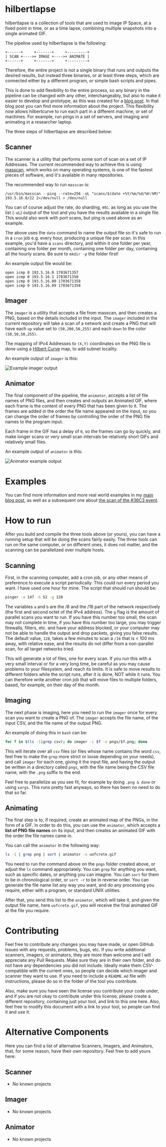 # hilbertlapse
hilbertlapse is a collection of tools that are used to image IP Space, at a
fixed point in time, or as a time lapse, combining multiple snapshots into a
single animated GIF.

The pipeline used by hilbertlapse is the following:

```
+------+     +-------+     +---------+
| SCAN +---->+ IMAGE +---->+ ANIMATE |
+------+     +-------+     +---------+
```

Therefore, the entire project is not a single binary that runs and outputs the
desired results, but instead three binaries, or at least three steps, which are
connected either by a different program, or simple bash scripts and pipes.

This is done to add flexibility to the entire process, so any binary in the
pipeline can be changed with any other, interchangeably, but also to make it
easier to develop and prototype, as this was created for a [blog
post](https://blog.daknob.net/mapping-the-greek-inet-oct-19/). In that blog
post you can find more information about the project. This flexibility now
allows hilbertcurve to run each part in a different machine, or set of
machines. For example, run pings in a set of servers, and imaging and animating
in a researcher laptop.

The three steps of hilbertlapse are described below:

## Scanner

The scanner is a utility that performs some sort of scan on a set of IP
Addresses. The current recommended way to achieve this is using
[masscan](https://github.com/robertdavidgraham/masscan), which works on many
operating systems, is one of the fastest pieces of software, and it's available
in many repositories.

The recommended way to run `masscan` is:

```
/usr/bin/masscan --ping --rate=256 -oL "scans/$(date +%Y/%m/%d/%H:%M)" 193.5.16.0/22 2>/dev/null > /dev/null
```

You can of course adjust the rate, do sharding, etc. as long as you use the
list (`-oL`) output of the tool and you have the results available in a single
file.  This would also work with port scans, but ping is used above as an
example.

The above uses the `date` command to name the output file so it's safe to run
in a `cron` job e.g. every hour, producing a unique file per scan. In this
example, you'd have a `scans` directory, and within it one folder per year,
containing one folder per month, containing one folder per day, containing all
the hourly scans. Be sure to `mkdir -p` the folder first!

An example output file would be:

```
open icmp 0 193.5.16.0 1703671357
open icmp 0 193.5.16.1 1703671358
open icmp 0 193.5.16.80 1703671358
open icmp 0 193.5.16.89 1703671358
```

## Imager

The `imager` is a utility that accepts a file from masscan, and then creates a
PNG, based on the details included in the input. The `imager` included in the
current repository will take a scan of a network and create a PNG that will
have each `up` value set to `(50,200,50,255)` and each `down` to the color
`(50,50,50,255)`.

The mapping of IPv4 Addresses to `(X,Y)` coordinates on the PNG file is done
using a [Hilbert Curve](https://en.wikipedia.org/wiki/Hilbert_curve) map, to
add subnet locality.

An example output of `imager` is this:

![Example imager
output](https://blog.daknob.net/content/images/2019/11/04/uoc.png)

## Animator
The final component of the pipeline, the `animator`, accepts a list of file
names of PNG files, and then creates and outputs an Animated GIF, where each
frame is the content of every PNG that has been given to it. The frames are
added in the order the file name appeared on the input, so you can change the
order of frames by controlling the order of the PNG file names to the program
input.

Each frame in the GIF has a delay of `0`, so the frames can go by quickly, and
make longer scans or very small scan intervals be relatively short GIFs and
relatively small files.

An example output of `animator` is this:

![Animator example
output](https://blog.daknob.net/content/images/2020/01/03/36C3.gif)

# Examples
You can find more information and more real world examples in my [main blog
post](https://blog.daknob.net/mapping-the-greek-inet-oct-19/), as well as a
subsequent one about [the scan of the #36C3
event](https://blog.daknob.net/mapping-36c3/).

# How to run
After you build and compile the three tools above (or yours), you can have a
running setup that will be doing the scans fairly easily. The three tools can
run on the same computer, or on different ones, it does not matter, and the
scanning can be parallelized over multiple hosts.

## Scanning
First, in the scanning computer, add a cron job, or any other means of
preference to execute a script periodically. This could run every period you
want. I have used one hour for mine. The script that should run should be:

```bash
pinger -a 147 -b 52 -g 128
```

The variables `a` and `b` are the /8 and the /16 part of the network
respectively (the first and second octet of the IPv4 address). The `g` flag is
the amount of parallel scans you want to run. If you have this number too
small, the scan may not complete in time, if you have this number too large,
you may trigger firewalls, filters, etc. and have your address blocked, or your
computer may not be able to handle the output and drop packets, giving you
false results. The default value, `128`, takes a few minutes to scan a `/16`
that is < 100 ms away, with relative ease, and the results do not differ from a
non-parallel scan, for all target networks tried.

This will generate a lot of files, one for every scan. If you run this with a
very small interval or for a very long time, be careful as you may cause
problems to your filesystem, and reach its limits. It is safe to move results
to different folders while the script runs, after it is done, NOT while it
runs. You can therefore write another cron job that will move files to multiple
folders, based, for example, on their day of the month.

## Imaging
The next phase is imaging, here you need to run the `imager` once for every
scan you want to create a PNG of. The `imager` accepts the file name, of the
input CSV, and the file name of the output PNG.

An example of doing this in `bash` can be:

```bash
for f in $(ls -1|grep csv); do imager -i $f -o pngs/$f.png; done
```

This will iterate over all `csv` files (or files whose name contains the word
`csv`, feel free to make the `grep` more strict or loose depending on your
needs), and call `imager` for each one, giving it the input file, and having
the output be written in a directory called `pngs`, with the file name being
the CSV file name, with the `.png` suffix to the end.

Feel free to parallelize as you see fit, for example by doing `.png & done` or
using `xargs`. This runs pretty fast anyways, so there has been no need to do
that so far.

## Animating
The final step is to, if required, create an animated map of the PNGs, in the
form of a GIF. In order to do this, you can use the `animator`, which accepts
a **list of PNG file names** on its input, and then creates an animated GIF
with the order the file names came in.

You can call the `animator` in the following way:

```bash
ls -1 | grep png | sort | animator -o uofcrete.gif
```

You need to run the command above on the `pngs` folder created above, or adjust
the `ls` command appropriately. You can `grep` for anything you want, such as
specific dates, or anything you can imagine. You can `sort` for them to be in
chronological order, or `sort -r` to be in reverse order. You can generate the
file name list any way you want, and do any processing you require, either with
a program, or standard UNIX utilities.

After that, you send this list to the `animator`, which will take it, and given
the output file name, here `uofcrete.gif`, you will receive the final animated
GIF at the file you require.

# Contributing
Feel free to contribute any changes you may have made, or open GitHub Issues
with any requests, problems, bugs, etc. If you write additional scanners,
imagers, or animators, they are more than welcome and I will appreciate any
Pull Requests. Make sure they are in their own folder, and do not have any
dependencies you did not include. Ideally make them CSV-compatible with the
current ones, so people can decide which imager and scanner they want to use.
If you need to include a `README.md` file with instructions, please do so in
the folder of the tool you contribute.

Also, make sure you have seen the license you contribute your code under, and
if you are not okay to contribute under this license, please create a different
repository, containing just your tool, and link to this one here. Also, feel
free to modify this document with a link to your tool, so people can find it
and use it.

# Alternative Components
Here you can find a list of alternative Scanners, Imagers, and Animators, that,
for some reason, have their own repository. Feel free to add yours here:

## Scanner
* No known projects

## Imager
* No known projects

## Animator
* No known projects
